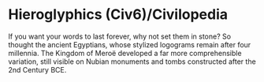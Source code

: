 # Hieroglyphics (Civ6)/Civilopedia

If you want your words to last forever, why not set them in stone? So thought the ancient Egyptians, whose stylized logograms remain after four millennia. The Kingdom of Meroë developed a far more comprehensible variation, still visible on Nubian monuments and tombs constructed after the 2nd Century BCE.